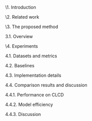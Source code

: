 \1. Introduction

\2. Related work

\3. The proposed method

3.1. Overview

\4. Experiments

4.1. Datasets and metrics

4.2. Baselines

4.3. Implementation details

4.4. Comparison results and discussion

4.4.1. Performance on CLCD

4.4.2. Model efficiency

4.4.3. Discussion